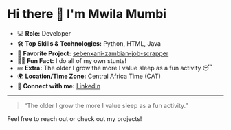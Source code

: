 # Hi there 👋 I'm Mwila Mumbi

- 💻 **Role:** Developer
- 🛠️ **Top Skills & Technologies:** Python, HTML, Java
- 🌟 **Favorite Project:** [sebenxani-zambian-job-scrapper](https://github.com/MwilaCMumbi/sebenxani-zambian-job-scrapper)
- 🤸‍♂️ **Fun Fact:** I do all of my own stunts!
- 💤 **Extra:** The older I grow the more I value sleep as a fun activity 😴
- 🌍 **Location/Time Zone:** Central Africa Time (CAT)
- 🔗 **Connect with me:** [LinkedIn](https://www.linkedin.com/in/mwilamumbi/)

---

> “The older I grow the more I value sleep as a fun activity.”

Feel free to reach out or check out my projects!
